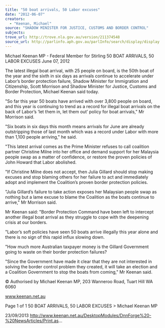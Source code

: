 ```yaml
---
title: "50 boat arrivals, 50 Labor excuses"
date: "2012-06-07"
creators:
  - "Keenan, Michael"
source: "SHADOW MINISTER FOR JUSTICE, CUSTOMS AND BORDER CONTROL"
subjects:
trove_url: http://trove.nla.gov.au/version/211374548
source_url: http://parlinfo.aph.gov.au/parlInfo/search/display/display.w3p;query=Id%3A%22media/pressrel/2742644%22
---
```


 Michael Keenan MP - Federal Member for  Stirling 50 BOAT ARRIVALS, 50 LABOR EXCUSES June 07, 2012

 The latest illegal boat arrival, with 25 people on board, is the 50th boat of the year and the sixth in six days as arrivals continue  to  accelerate  under  Labor’s  border  protection  failure,  Shadow  Minister  for  Immigration  and  Citizenship,  Scott Morrison and Shadow Minister for Justice, Customs and Border Protection, Michael Keenan said today. 

 "So far this year 50 boats have arrived with over 3,800 people on board, and this year is continuing to trend as a record for illegal boat arrivals on the back of Labor’s ‘let them in, let them out’ policy for boat arrivals," Mr Morrison said. 

 "Six boats in six days this month means arrivals for June are already outstripping those of last month which was a record under Labor with more than 1,100 people arriving," he said. 

 "This latest arrival comes as the Prime Minister refuses to call coalition partner Christine Milne into her office and demand support for her Malaysia people swap as a matter of confidence, or restore the proven policies of John Howard that Labor abolished. 

 "If Christine Milne does not accept, then Julia Gillard should stop making excuses and stop blaming others for her failure to act and immediately adopt and implement the Coalition’s proven border protection policies. 

 "Julia  Gillard’s  failure  to  take  action  exposes  her  Malaysian  people  swap  as  nothing  but  a  lame  excuse  to  blame  the Coalition as the boats continue to arrive," Mr Morrison said. 

 Mr Keenan said: "Border Protection Command have been left to intercept another illegal boat arrival as they struggle to cope with the deepening crisis at our borders. 

 "Labor’s soft policies have seen 50 boats arrive illegally this year alone and there is no sign of this rapid influx slowing  down. 

 "How much more Australian taxpayer money is the Gillard Government going to waste on their border protection failures? 

 "Since the Government have made it clear that they are not interested in solving the border control problem they created,  it will take an election and a Coalition Government to stop the boats from coming," Mr Keenan said. 

 © Authorised by Michael Keenan MP, 203 Wanneroo Road, Tuart Hill WA 6060

 www.keenan.net.au

 Page 1 of 1 50 BOAT ARRIVALS, 50 LABOR EXCUSES > Michael Keenan MP

 23/09/2013 http://www.keenan.net.au/DesktopModules/DnnForge%20-%20NewsArticles/Print.as...

